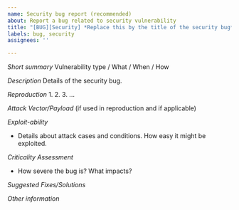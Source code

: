 ```yaml
---
name: Security bug report (recommended)
about: Report a bug related to security vulnerability
title: "[BUG][Security] *Replace this by the title of the security bug*"
labels: bug, security
assignees: ''

---
```


*Short summary*
Vulnerability type / What / When / How

*Description*
Details of the security bug.

*Reproduction*
1.
2.
3.
...

*Attack Vector/Payload* (if used in reproduction and if applicable)

*Exploit-ability*
- Details about attack cases and conditions. How easy it might be exploited.

*Criticality Assessment*
- How severe the bug is? What impacts?

*Suggested Fixes/Solutions*

*Other information*
